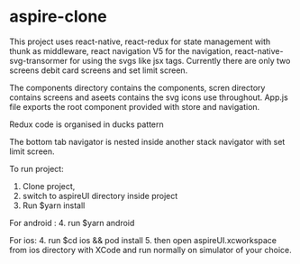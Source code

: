 # aspire-clone

This project uses react-native, react-redux for state management with thunk as middleware, react navigation V5 for the navigation, react-native-svg-transormer for using the svgs like jsx tags. Currently there are only two screens debit card screens and set limit screen.

The components directory contains the components, scren directory contains screens and aseets contains the svg icons use throughout. App.js file exports the root component provided with store and navigation.

Redux code is organised in ducks pattern

The bottom tab navigator is nested inside another stack navigator with set limit screen.

To run project:

1. Clone project,
2. switch to aspireUI directory inside project
3. Run $yarn install

For android :
4. run $yarn android

For ios:
4. run $cd ios && pod install
5. then open aspireUI.xcworkspace from ios directory with XCode and run normally on simulator of your choice.


